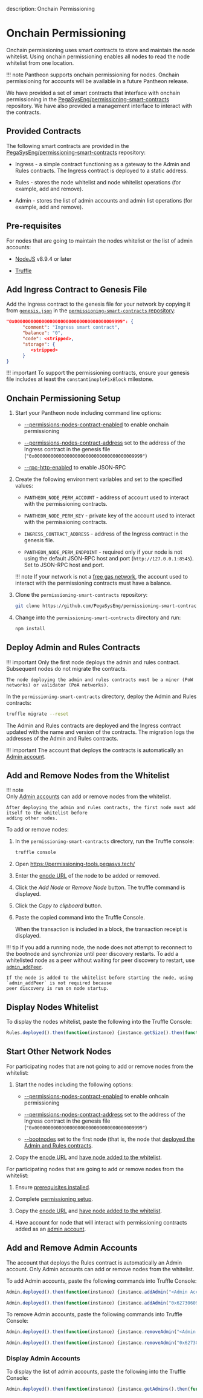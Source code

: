 description: Onchain Permissioning
<!--- END of page meta data -->

# Onchain Permissioning 

Onchain permissioning uses smart contracts to store and maintain the node whitelist. Using onchain permissioning
enables all nodes to read the node whitelist from one location. 
                                                                       
!!! note
    Pantheon supports onchain permissioning for nodes. Onchain permissioning for accounts will be available 
    in a future Pantheon release. 

We have provided a set of smart contracts that interface with onchain permissioning in the 
[PegaSysEng/permissioning-smart-contracts](https://github.com/PegaSysEng/permissioning-smart-contracts) repository. 
We have also provided a management interface to interact with the contracts. 

## Provided Contracts

The following smart contracts are provided in the [PegaSysEng/permissioning-smart-contracts](https://github.com/PegaSysEng/permissioning-smart-contracts) repository: 

* Ingress - a simple contract functioning as a gateway to the Admin and Rules contracts. The Ingress contract is deployed 
to a static address. 

* Rules - stores the node whitelist and node whitelist operations (for example, add and remove). 

* Admin - stores the list of admin accounts and admin list operations (for example, add and remove).

## Pre-requisites 

For nodes that are going to maintain the nodes whitelist or the list of admin accounts: 

* [NodeJS](https://nodejs.org/en/) v8.9.4 or later 

* [Truffle](https://truffleframework.com/docs/truffle/getting-started/installation)

## Add Ingress Contract to Genesis File

Add the Ingress contract to the genesis file for your network by copying it from [`genesis.json`](https://github.com/PegaSysEng/permissioning-smart-contracts/blob/master/genesis.json) 
in the [`permissioning-smart-contracts` repository](https://github.com/PegaSysEng/permissioning-smart-contracts): 
   
```json
"0x0000000000000000000000000000000000009999": {
      "comment": "Ingress smart contract",
      "balance": "0",
      "code": <stripped>,
      "storage": {
         <stripped>
      }
}
```

!!! important 
    To support the permissioning contracts, ensure your genesis file includes at least the `constantinopleFixBlock` milestone. 
    
## Onchain Permissioning Setup
   
1. Start your Pantheon node including command line options: 

    * [--permissions-nodes-contract-enabled](../Reference/Pantheon-CLI-Syntax.md#permissions-nodes-contract-enabled)
      to enable onchain permissioning

    * [--permissions-nodes-contract-address](../Reference/Pantheon-CLI-Syntax.md#permissions-nodes-contract-address)
      set to the address of the Ingress contract in the genesis file (`"0x0000000000000000000000000000000000009999"`)
      
    * [--rpc-http-enabled](../Reference/Pantheon-CLI-Syntax.md#rpc-http-enabled) to enable JSON-RPC

1. Create the following environment variables and set to the specified values: 

    * `PANTHEON_NODE_PERM_ACCOUNT` - address of account used to interact with the permissioning contracts. 

    * `PANTHEON_NODE_PERM_KEY` - private key of the account used to interact with the permissioning contracts.

    * `INGRESS_CONTRACT_ADDRESS` - address of the Ingress contract in the genesis file.  

    * `PANTHEON_NODE_PERM_ENDPOINT` - required only if your node is not using the default JSON-RPC host and port (`http://127.0.0.1:8545`). 
       Set to JSON-RPC host and port. 

    !!! note
        If your network is not a [free gas network](../Configuring-Pantheon/FreeGas.md), the account used to 
        interact with the permissioning contracts must have a balance. 

1. Clone the `permissioning-smart-contracts` repository: 

    ```bash 
    git clone https://github.com/PegaSysEng/permissioning-smart-contracts.git
    ```

1. Change into the `permissioning-smart-contracts` directory and run: 

    ```bash
    npm install
    ```

## Deploy Admin and Rules Contracts 

!!! important 
    Only the first node deploys the admin and rules contract. Subsequent nodes do not migrate the contracts. 
    
    The node deploying the admin and rules contracts must be a miner (PoW networks) or validator (PoA networks). 

In the `permissioning-smart-contracts` directory, deploy the Admin and Rules contracts: 

```bash
truffle migrate --reset
```

The Admin and Rules contracts are deployed and the Ingress contract updated with the name and version of the contracts. 
The migration logs the addresses of the Admin and Rules contracts. 

!!! important 
    The account that deploys the contracts is automatically an [Admin account](#add-and-remove-admin-accounts). 

## Add and Remove Nodes from the Whitelist 

!!! note  
    Only [Admin accounts](#add-and-remove-admin-accounts) can add or remove nodes from the whitelist. 

    After deploying the admin and rules contracts, the first node must add itself to the whitelist before 
    adding other nodes.
    
To add or remove nodes: 

1. In the `permissioning-smart-contracts` directory, run the Truffle console: 

    ```bash
    truffle console 
    ```

1. Open https://permissioning-tools.pegasys.tech/

1. Enter the [enode URL](../Configuring-Pantheon/Node-Keys.md#enode-url) of the node to be added or removed. 

1. Click the *Add Node* or *Remove Node* button. The truffle command is displayed.

1. Click the *Copy to clipboard* button. 

1. Paste the copied command into the Truffle Console. 

   When the transaction is included in a block, the transaction receipt is displayed. 
      

!!! tip
    If you add a running node, the node does not attempt to reconnect to the bootnode and synchronize until 
    peer discovery restarts.  To add a whitelisted node as a peer without waiting for peer discovery to restart, use [`admin_addPeer`](../Reference/Pantheon-API-Methods.md#admin_addpeer). 

    If the node is added to the whitelist before starting the node, using `admin_addPeer` is not required because
    peer discovery is run on node startup. 

## Display Nodes Whitelist 
 
To display the nodes whitelist, paste the following into the Truffle Console: 

```javascript
Rules.deployed().then(function(instance) {instance.getSize().then(function(txCount) {console.log("size of whitelist: " + txCount); var i=txCount; while(i>=0) {instance.getByIndex(i--).then(function(tx) {console.log(tx)})}});});
```

## Start Other Network Nodes 

For participating nodes that are not going to add or remove nodes from the whitelist:

1. Start the nodes including the following options: 

    * [--permissions-nodes-contract-enabled](../Reference/Pantheon-CLI-Syntax.md#permissions-nodes-contract-enabled)
     to enable onhcain permissioning
    
    * [--permissions-nodes-contract-address](../Reference/Pantheon-CLI-Syntax.md#permissions-nodes-contract-address)
     set to the address of the Ingress contract in the genesis file (`"0x0000000000000000000000000000000000009999"`)

    * [--bootnodes](../Reference/Pantheon-CLI-Syntax.md#bootnodes) set to the first node (that is, the node that [deployed
     the Admin and Rules contracts](#deploy-admin-and-rules-contracts).      

1. Copy the [enode URL](../Configuring-Pantheon/Node-Keys.md#enode-url) and [have node added to the whitelist](#add-and-remove-nodes-from-the-whitelist).

For participating nodes that are going to add or remove nodes from the whitelist: 

1. Ensure [prerequisites installed](#pre-requisites).

1. Complete [permissioning setup](#onchain-permissioning-setup).

1. Copy the [enode URL](../Configuring-Pantheon/Node-Keys.md#enode-url) and [have node added to the whitelist](#add-and-remove-nodes-from-the-whitelist).

1. Have account for node that will interact with permissioning contracts added as an [admin account](#add-and-remove-admin-accounts). 

## Add and Remove Admin Accounts      

The account that deploys the Rules contract is automatically an Admin account. Only Admin accounts can
add or remove nodes from the whitelist.

To add Admin accounts, paste the following commands into Truffle Console:

```javascript tab="Truffle Console Command"
Admin.deployed().then(function(instance) {instance.addAdmin("<Admin Account>").then(function(tx) {console.log(tx)});});
```

```javascript tab="Example"
Admin.deployed().then(function(instance) {instance.addAdmin("0x627306090abaB3A6e1400e9345bC60c78a8BEf57").then(function(tx) {console.log(tx)});});
```

To remove Admin accounts, paste the following commands into Truffle Console:

```javascript tab="Truffle Console Command"
Admin.deployed().then(function(instance) {instance.removeAdmin("<Admin Account>").then(function(tx) {console.log(tx)});});
```

```javascript tab="Example"
Admin.deployed().then(function(instance) {instance.removeAdmin("0x627306090abaB3A6e1400e9345bC60c78a8BEf57").then(function(tx) {console.log(tx)});});
```

### Display Admin Accounts 

To display the list of admin accounts, paste the following into the Truffle Console: 

```javascript
Admin.deployed().then(function(instance) {instance.getAdmins().then(function(tx) {console.log(tx)});});
```